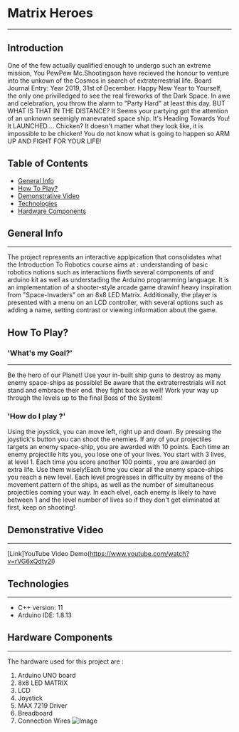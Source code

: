 # Matrix Heroes
---
## Introduction
  One of the few actually qualified enough to undergo such an extreme mission, You PewPew Mc.Shootingson have
recieved the honour to venture into the unkown of the Cosmos in search of extraterrestrial life.
Board Journal Entry: Year 2019, 31st of December. Happy New Year to Yourself, the only one privilledged to 
see the real fireworks of the Dark Space. In awe and celebration, you throw the alarm to "Party Hard" at least this day.
BUT WHAT IS THAT IN THE DISTANCE? It Seems your partying got the attention of an unknown seemigly manevrated
space ship. It's Heading Towards You! It LAUNCHED....
Chicken? It doesn't matter what they look like, it is impossible to be chicken! You do not know what is going to happen
so ARM UP AND FIGHT FOR YOUR LIFE!

## Table of Contents
* [General Info](#general-info)
* [How To Play?](#how-to-play)
* [Demonstrative Video](#demonstrative-video)
* [Technologies](#technologies)
* [Hardware Components](#hardware-components)


## General Info
---
 The project represents an interactive applpication that consolidates what the Introduction To Robotics course
aims at : understanding of basic robotics notions such as interactions fiwth several components of and arduino kit as well
as understading the Arduino programming language. It is an implementation of a shooter-style arcade game
drawinf heavy inspiration from "Space-Invaders" on an 8x8 LED Matrix. Additionally, the player is presented
with a menu on an LCD controller, with several options such as adding a name, setting contrast or viewing
information about the game.

## How To Play?
### 'What's my Goal?'
---
  Be the hero of our Planet! Use your in-built ship guns to destroy as many enemy space-ships as possible! 
Be aware that the extraterrestrials will not stand and embrace their end. they fight back as well! Work your way up
through the levels up to the final Boss of the System!

### 'How do I play ?'
  Using the joystick, you can move left, right up and down. By pressing the joystick's button you can shoot
the enemies. If any of your projectiles targets an enemy space-ship, you are awarded with 10 points. Each time
an enemy projectile hits you, you lose one of your lives. 
  You start with 3 lives, at level 1. Each time you score another 100 points , you are awarded an extra life. Use them
wisely!Each time you clear all the enemy space-ships you reach a new level. Each level progresses in difficulty by means 
of the movement pattern of the ships, as well as the number of simultaneous projectiles coming your way. In each elvel, each enemy
is likely to have between 1 and the level number of lives so if they don't get eliminated at first, keep on shooting! 

## Demonstrative Video
--- 
[Link]YouTube Video Demo(https://www.youtube.com/watch?v=rVG6xQdty2I)
## Technologies
---
* C++ version: 11 
* Arduino IDE: 1.8.13

## Hardware Components
---
The hardware used for this project are : 
 1. Arduino UNO board
 2. 8x8 LED MATRIX
 3. LCD 
 4. Joystick
 5. MAX 7219 Driver
 6. Breadboard
 7. Connection Wires
![Image](C:/Users/Catalin/Desktop/Hardware_Assemble.jpg)
